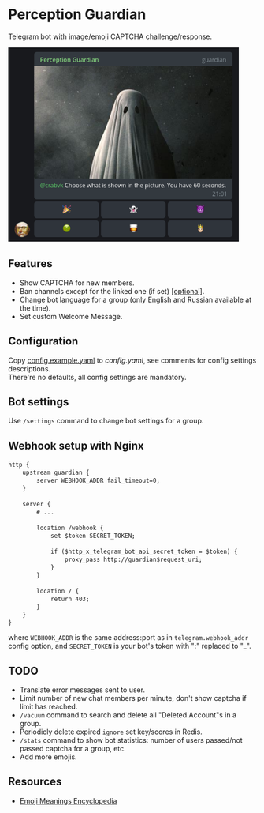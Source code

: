 # Perception Guardian

Telegram bot with image/emoji CAPTCHA challenge/response.

<img src="screenshot.png" alt="screenshot" width="468" height="393"/>

## Features

* Show CAPTCHA for new members.
* Ban channels except for the linked one (if set) [[optional]](#bot-settings).
* Change bot language for a group (only English and Russian available at the time).
* Set custom Welcome Message.

## Configuration

Copy [config.example.yaml](config.example.yaml) to *config.yaml*, see comments for config settings descriptions.  
There're no defaults, all config settings are mandatory.

## Bot settings

Use `/settings` command to change bot settings for a group.

## Webhook setup with Nginx

```nginx
http {
    upstream guardian {
        server WEBHOOK_ADDR fail_timeout=0;
    }

    server {
        # ...

        location /webhook {
            set $token SECRET_TOKEN;

            if ($http_x_telegram_bot_api_secret_token = $token) {
                proxy_pass http://guardian$request_uri;
            }
        }

        location / {
            return 403;
        }
    }
}
```

where `WEBHOOK_ADDR` is the same address:port as in `telegram.webhook_addr` config option,
and `SECRET_TOKEN` is your bot's token with ":" replaced to "_".

## TODO

* Translate error messages sent to user.
* Limit number of new chat members per minute, don't show captcha if limit has reached.
* `/vacuum` command to search and delete all "Deleted Account"s in a group.
* Periodicly delete expired `ignore` set key/scores in Redis.
* `/stats` command to show bot statistics: number of users passed/not passed captcha for a group, etc.
* Add more emojis.

## Resources

* [Emoji Meanings Encyclopedia](https://emojis.wiki/)
